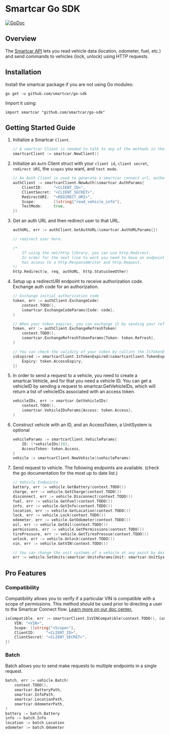 

# Smartcar Go SDK
[![GoDoc](http://img.shields.io/badge/godoc-reference-blue.svg)](http://godoc.org/github.com/smartcar/go-sdk)

## Overview

The [Smartcar API](https://smartcar.com/docs) lets you read vehicle data (location, odometer, fuel, etc.) and send commands to vehicles (lock, unlock) using HTTP requests.

## Installation
Install the smartcar package if you are not using Go modules:
```
go get -u github.com/smartcar/go-sdk
```
Import it using:
```
import smartcar "github.com/smartcar/go-sdk"
```

## Getting Started Guide

1. Initialize a Smartcar `Client`.

	```go
	// A smartcar Client is needed to talk to any of the methods in the SDK
	smartcarClient := smartcar.NewClient()
	```

1. Initialize an `Auth` Client struct with your `client id`, `client secret`, `redirect URI`, the `scopes` you want, and `test mode`.

	```go
	// An Auth Client is used to generate a smartcar connect url, authenticate with smartcar, and check compatibility
	authClient := smartcarClient.NewAuth(&smartcar.AuthParams{
		ClientID:     "<CLIENT_ID>",
		ClientSecret: "<CLIENT_SECRET>",
		RedirectURI:  "<REDIRECT_URI>",
		Scope:        []string{"read_vehicle_info"},
		TestMode:     true,
	})
	```

1. Get an auth URL and then redirect user to that URL.

	```go
	authURL, err := authClient.GetAuthURL(&smartcar.AuthURLParams{})

	// redirect user here.

	/*
		If using the net/http library, you can use http.Redirect.
		In order for the next line to work you need to have an endpoint that
		has access to a http.ResponseWriter and http.Request.
	*/
	http.Redirect(w, req, authURL, http.StatusSeeOther)
	```

1. Setup up a redirectURI endpoint to receive authorization code. Exchange auth code for an authorization.

	```go
	// Exchange initial authorization code
	token, err := authClient.ExchangeCode(
		context.TODO(),
		&smartcar.ExchangeCodeParams{Code: code},
	)

	// When your token expires, you can exchange it by sending your refresh token for continued access.
	token, err := authClient.ExchangeRefreshToken(
		context.TODO(),
		&smartcar.ExchangeRefreshTokenParams{Token: token.Refresh},
	)

	// You can check the validity of your token by callint the IsTokenExpired method
	isExpired := smartcarClient.IsTokenExpired(&smartcarClient.TokenExpiredParams{
		Expiry: token.AccessExpiry,
	})
	```

1. In order to send a request to a vehicle, you need to create a smartcar.Vehicle, and for that you need a vehicle ID. You can get a vehicleID by sending a request to smartcar.GetVehicleIDs, which will return a list of vehicleIDs associated with an access token.

	```go
	vehicleIDs, err := smartcar.GetVehicleIDs(
		context.TODO(),
		&smartcar.VehicleIDsParams{Access: token.Access},
	)
	```

1. Construct vehicle with an ID, and an AccessToken, a UnitSystem is optional

	```go
	vehicleParams := smartcarClient.VehicleParams{
		ID: (*vehicleIDs)[0],
		AccessToken: token.Access,
	}
	vehicle := smartcarClient.NewVehicle(&vehicleParams)
	```

1. Send request to vehicle. The following endpoints are available. (check the go documentation for the most up to date list.)

	```go
	// Vehicle Endpoints
	battery, err := vehicle.GetBattery(context.TODO())
	charge, err := vehicle.GetCharge(context.TODO())
	disconnect, err := vehicle.Disconnect(context.TODO())
	fuel, err := vehicle.GetFuel(context.TODO())
	info, err := vehicle.GetInfo(context.TODO())
	location, err := vehicle.GetLocation(context.TODO())
	lock, err := vehicle.Lock(context.TODO())
	odometer, err := vehicle.GetOdometer(context.TODO())
	oil, err := vehicle.GetOil(context.TODO())
	permissions, err := vehicle.GetPermissions(context.TODO())
	tirePressure, err := vehicle.GetTiresPressue(context.TODO())
	unlock, err := vehicle.Unlock(context.TODO())
	vin, err := vehicle.GetVIN(context.TODO())

	// You can change the unit systems of a vehicle at any point by doing.
	err := vehicle.SetUnits(smartcar.UnitsParams{Unit: smartcar.UnitSystemMetric})
	```

## Pro Features

### Compatibility
Compatibility allows you to verify if a particular VIN is compatible with a scope of permissions. This method should be used prior to directing a user to the Smartcar Connect flow. [Learn more on our doc center.](https://smartcar.com/docs/connect-pro/connect-compatibility/)
```go
isCompatible, err := smartcarClient.IsVINCompatible(context.TODO(), &smartcar.VINCompatibleParams{
	VIN: "<VIN>",
	Scope: []string{"<Scope>"},
	ClientID:     "<CLIENT_ID>",
	ClientSecret: "<CLIENT_SECRET>",
})
```

### Batch
Batch allows you to send make requests to multiple endpoints in a single request.
```go
batch, err := vehicle.Batch(
	context.TODO(),
	smartcar.BatteryPath,
	smartcar.InfoPath,
	smartcar.LocationPath,
	smartcar.OdometerPath,
)
battery := batch.Battery
info := batch.Info
location := batch.Location
odometer := batch.Odometer
```
